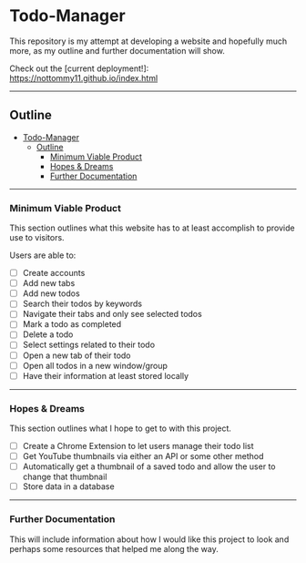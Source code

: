 # Todo-Manager
This repository is my attempt at developing a website and hopefully much more, as my outline and further documentation will show.

Check out the [current deployment!]: https://nottommy11.github.io/index.html

---
## Outline

- [Todo-Manager](#todo-manager)
	- [Outline](#outline)
		- [Minimum Viable Product](#minimum-viable-product)
		- [Hopes \& Dreams](#hopes--dreams)
		- [Further Documentation](#further-documentation)

---

### Minimum Viable Product
<div name="minimum-viable-product"/>

This section outlines what this website has to at least accomplish to provide use to visitors.

Users are able to:
- [ ] Create accounts
- [ ] Add new tabs
- [ ] Add new todos
- [ ] Search their todos by keywords
- [ ] Navigate their tabs and only see selected todos
- [ ] Mark a todo as completed
- [ ] Delete a todo
- [ ] Select settings related to their todo
- [ ] Open a new tab of their todo
- [ ] Open all todos in a new window/group
- [ ] Have their information at least stored locally

---

### Hopes & Dreams
<div name="hopes-dreams"/>

This section outlines what I hope to get to with this project.

- [ ] Create a Chrome Extension to let users manage their todo list
- [ ] Get YouTube thumbnails via either an API or some other method
- [ ] Automatically get a thumbnail of a saved todo and allow the user to change that thumbnail
- [ ] Store data in a database

---

### Further Documentation
<div name="documentation"/>

This will include information about how I would like this project to look and perhaps some resources that helped me along the way.